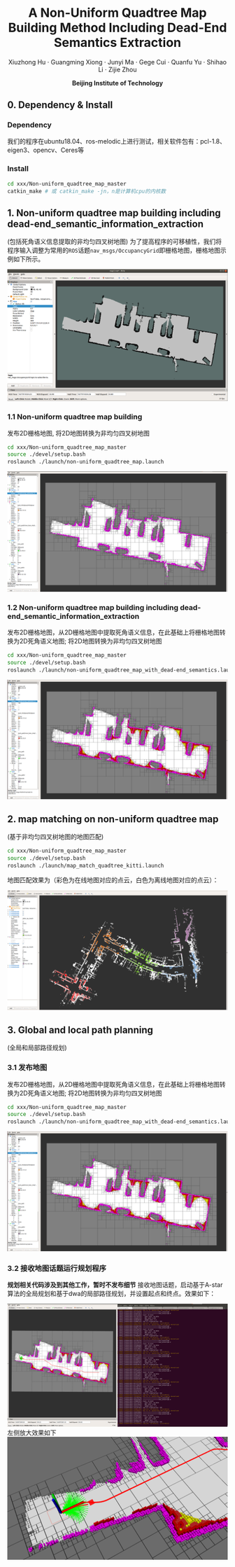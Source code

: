 <p align="center">
  <h1 align="center"> A Non-Uniform Quadtree Map Building Method Including Dead-End Semantics Extraction </h1>
  <p align="center">
    <a <strong>Xiuzhong Hu</strong></a>
    ·
    <a <strong>Guangming Xiong</strong></a>
    ·
    <a <strong>Junyi Ma</strong></a>    
    ·    
    <a <strong>Gege Cui</strong></a>
    ·
    <a <strong>Quanfu Yu</strong></a>
    ·
    <a <strong>Shihao Li</strong></a>        
    ·
    <a <strong>Zijie Zhou</strong></a>           
  </p>
  <p align="center"><strong>Beijing Institute of Technology</strong></a>
  </h3>
  <div align="center"></div>
</p>


## 0. Dependency & Install
### Dependency
我们的程序在ubuntu18.04、ros-melodic上进行测试，相关软件包有：pcl-1.8、eigen3、opencv、Ceres等

### Install
```bash
cd xxx/Non-uniform_quadtree_map_master
catkin_make # 或 catkin_make -jn，n是计算机cpu的内核数
```
## 1. Non-uniform quadtree map building including dead-end_semantic_information_extraction
(包括死角语义信息提取的非均匀四叉树地图)
为了提高程序的可移植性，我们将程序输入调整为常用的`ROS`话题`nav_msgs/OccupancyGrid`即栅格地图，栅格地图示例如下所示。
<div align=center><img src="./Demo/grid_map_example.png" /></div>

### 1.1 Non-uniform quadtree map building
发布2D栅格地图, 将2D地图转换为非均匀四叉树地图
```bash
cd xxx/Non-uniform_quadtree_map_master
source ./devel/setup.bash
roslaunch ./launch/non-uniform_quadtree_map.launch
```
<div align=center><img src="./Demo/map_building_1.png" /></div>

### 1.2 Non-uniform quadtree map building including dead-end_semantic_information_extraction
发布2D栅格地图，从2D栅格地图中提取死角语义信息，在此基础上将栅格地图转换为2D死角语义地图; 将2D地图转换为非均匀四叉树地图
```bash
cd xxx/Non-uniform_quadtree_map_master
source ./devel/setup.bash
roslaunch ./launch/non-uniform_quadtree_map_with_dead-end_semantics.launch
```
<div align=center><img src="./Demo/map_building_2.png" /></div>

## 2. map matching on non-uniform quadtree map
(基于非均匀四叉树地图的地图匹配)
```bash
cd xxx/Non-uniform_quadtree_map_master
source ./devel/setup.bash
roslaunch ./launch/map_match_quadtree_kitti.launch
```
地图匹配效果为（彩色为在线地图对应的点云，白色为离线地图对应的点云）：
<div align=center><img src="./Demo/map_matching_1.png"  style="zoom:50%" /></div>

## 3. Global and local path planning
(全局和局部路径规划)
### 3.1 发布地图
发布2D栅格地图，从2D栅格地图中提取死角语义信息，在此基础上将栅格地图转换为2D死角语义地图; 将2D地图转换为非均匀四叉树地图
```bash
cd xxx/Non-uniform_quadtree_map_master
source ./devel/setup.bash
roslaunch ./launch/non-uniform_quadtree_map_with_dead-end_semantics.launch
```
<div align=center><img src="./Demo/map_building_2.png" /></div>

### 3.2 接收地图话题运行规划程序
**规划相关代码涉及到其他工作，暂时不发布细节**
接收地图话题，启动基于A-star算法的全局规划和基于dwa的局部路径规划，并设置起点和终点。效果如下：
<div align=center><img src="./Demo/path_planning_1.png" /></div>
左侧放大效果如下
<div align=center><img src="./Demo/path_planning_2.png" /></div>



